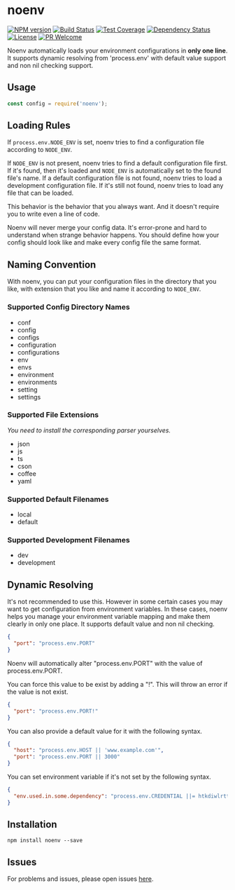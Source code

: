 # noenv
[![NPM version][npm-image]][npm-url]
[![Build Status][travis-image]][travis-url]
[![Test Coverage][cov-image]][cov-url]
[![Dependency Status][daviddm-image]][daviddm-url]
[![License][license-image]][license-url]
[![PR Welcome][pr-image]][pr-url]

Noenv automatically loads your environment configurations in **only one line**.
It supports dynamic resolving from 'process.env' with default value support and non nil checking support.

## Usage

```javascript
const config = require('noenv');
```

## Loading Rules

If `process.env.NODE_ENV` is set, noenv tries to find a configuration file according to `NODE_ENV`.

If `NODE_ENV` is not present, noenv tries to find a default configuration file first. If it's found, then it's loaded and `NODE_ENV` is automatically set to the found file's name. If a default configuration file is not found, noenv tries to load a development configuration file. If it's still not found, noenv tries to load any file that can be loaded.

This behavior is the behavior that you always want. And it doesn't require you to write even a line of code.

Noenv will never merge your config data. It's error-prone and hard to understand when strange behavior happens.
You should define how your config should look like and make every config file the same format.

## Naming Convention

With noenv, you can put your configuration files in the directory that you like, with extension that you like and name it according to `NODE_ENV`.

### Supported Config Directory Names

* conf
* config
* configs
* configuration
* configurations
* env
* envs
* environment
* environments
* setting
* settings

### Supported File Extensions

_You need to install the corresponding parser yourselves._

* json
* js
* ts
* cson
* coffee
* yaml

### Supported Default Filenames

* local
* default

### Supported Development Filenames

* dev
* development

## Dynamic Resolving

It's not recommended to use this. However in some certain cases you may want to get configuration from environment variables.
In these cases, noenv helps you manage your environment variable mapping and make them clearly in only one place.
It supports default value and non nil checking.

```json
{
  "port": "process.env.PORT"
}
```

Noenv will automatically alter "process.env.PORT" with the value of process.env.PORT.

You can force this value to be exist by adding a "!". This will throw an error if the value is not exist.

```json
{
  "port": "process.env.PORT!"
}
```

You can also provide a default value for it with the following syntax.

```json
{
  "host": "process.env.HOST || 'www.example.com'",
  "port": "process.env.PORT || 3000"
}
```

You can set environment variable if it's not set by the following syntax.

```json
{
  "env.used.in.some.dependency": "process.env.CREDENTIAL ||= htkdiwlrtt6"
}
```

## Installation

```
npm install noenv --save
```

## Issues

For problems and issues, please open issues [here](https://github.com/zhangkaiyulw/noenv/issues).

[npm-image]: https://badge.fury.io/js/noenv.svg
[npm-url]: https://npmjs.org/package/noenv
[travis-image]: https://travis-ci.org/zhangkaiyulw/noenv.svg?branch=master
[travis-url]: https://travis-ci.org/zhangkaiyulw/noenv
[cov-image]: https://codecov.io/gh/zhangkaiyulw/noenv/branch/master/graph/badge.svg
[cov-url]: https://codecov.io/gh/zhangkaiyulw/noenv
[daviddm-image]: https://david-dm.org/zhangkaiyulw/noenv.svg?theme=shields.io
[daviddm-url]: https://david-dm.org/zhangkaiyulw/noenv
[license-image]: https://img.shields.io/github/license/zhangkaiyulw/noenv.svg
[license-url]: https://github.com/zhangkaiyulw/noenv/blob/master/LICENSE
[pr-image]: https://img.shields.io/badge/PRs-welcome-brightgreen.svg
[pr-url]: https://github.com/zhangkaiyulw/noenv/blob/master/CONTRIBUTING.md
